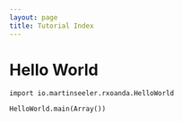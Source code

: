 ```yaml
---
layout: page
title: Tutorial Index
---
```


# Hello World

```tut
import io.martinseeler.rxoanda.HelloWorld

HelloWorld.main(Array())
```
